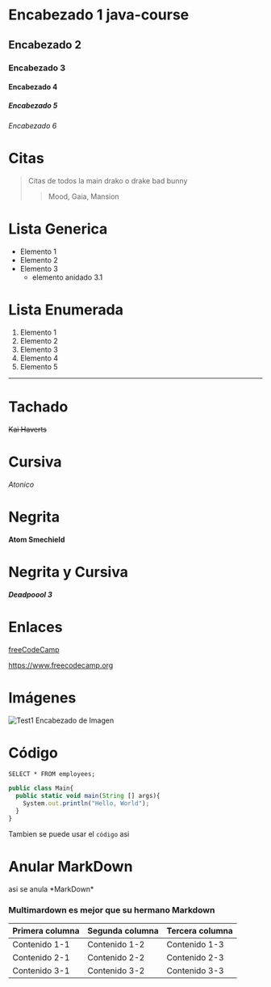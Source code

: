 # Encabezado 1 java-course 
## Encabezado 2
### Encabezado 3
#### Encabezado 4
##### Encabezado 5
###### Encabezado 6

# Citas
> Citas de todos la main drako o drake bad bunny
>> Mood, Gaia, Mansion

# Lista Generica
- Elemento 1
- Elemento 2
- Elemento 3
  - elemento anidado 3.1

# Lista Enumerada
1. Elemento 1
2. Elemento 2
3. Elemento 3
4. Elemento 4
5. Elemento 5

---

# Tachado
~~Kai Haverts~~

# Cursiva
*Atonico*

# Negrita
**Atom Smechield**

# Negrita y Cursiva
***Deadpoool 3***

# Enlaces
[freeCodeCamp](https://www.freecodecamp.org "Autodidacta")

<https://www.freecodecamp.org>

# Imágenes
![Test1 Encabezado de Imagen](https://www.freecodecamp.org/news/content/images/2021/11/freeCodeCamp_org_-_YouTube.png)

# Código
    SELECT * FROM employees;
    
~~~javascript
public class Main{
  public static void main(String [] args){
    System.out.println("Hello, World");
  }
}
~~~

Tambien se puede usar el `código` asi

# Anular MarkDown
asi se anula \*MarkDown*



### Multimardown es mejor que su hermano Markdown

| Primera columna | Segunda columna | Tercera columna |
| -- | -- | -- |
| Contenido 1-1 | Contenido 1-2 | Contenido 1-3 |
| Contenido 2-1 | Contenido 2-2 | Contenido 2-3 |
| Contenido 3-1 | Contenido 3-2 | Contenido 3-3 |
